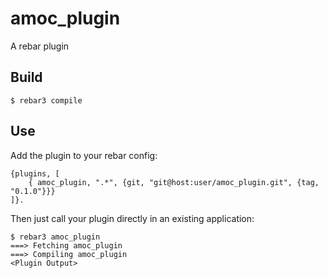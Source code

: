 amoc_plugin
=====

A rebar plugin

Build
-----

    $ rebar3 compile

Use
---

Add the plugin to your rebar config:

    {plugins, [
        { amoc_plugin, ".*", {git, "git@host:user/amoc_plugin.git", {tag, "0.1.0"}}}
    ]}.

Then just call your plugin directly in an existing application:


    $ rebar3 amoc_plugin
    ===> Fetching amoc_plugin
    ===> Compiling amoc_plugin
    <Plugin Output>
